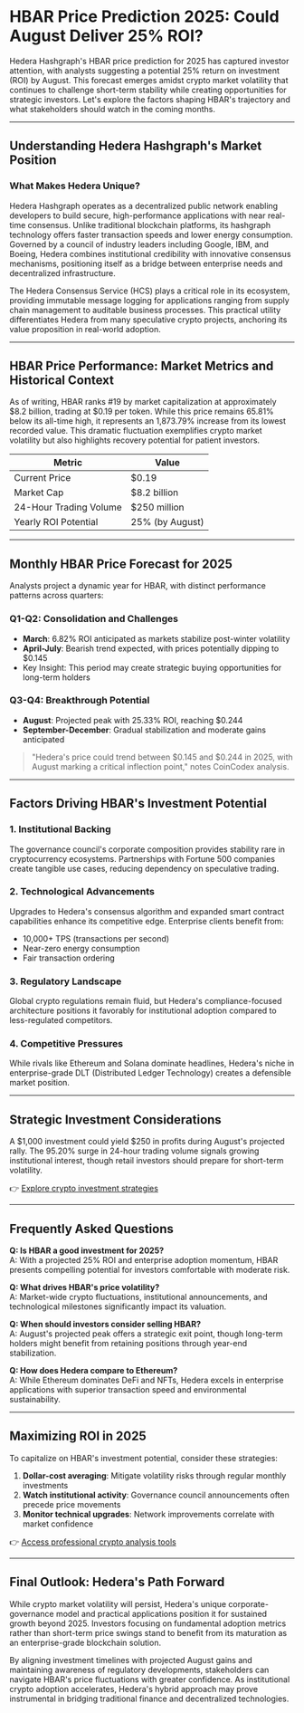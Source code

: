 # HBAR Price Prediction 2025: Could August Deliver 25% ROI?

Hedera Hashgraph's HBAR price prediction for 2025 has captured investor attention, with analysts suggesting a potential 25% return on investment (ROI) by August. This forecast emerges amidst crypto market volatility that continues to challenge short-term stability while creating opportunities for strategic investors. Let's explore the factors shaping HBAR's trajectory and what stakeholders should watch in the coming months.

---

## Understanding Hedera Hashgraph's Market Position

### What Makes Hedera Unique?

Hedera Hashgraph operates as a decentralized public network enabling developers to build secure, high-performance applications with near real-time consensus. Unlike traditional blockchain platforms, its hashgraph technology offers faster transaction speeds and lower energy consumption. Governed by a council of industry leaders including Google, IBM, and Boeing, Hedera combines institutional credibility with innovative consensus mechanisms, positioning itself as a bridge between enterprise needs and decentralized infrastructure.

The Hedera Consensus Service (HCS) plays a critical role in its ecosystem, providing immutable message logging for applications ranging from supply chain management to auditable business processes. This practical utility differentiates Hedera from many speculative crypto projects, anchoring its value proposition in real-world adoption.

---

## HBAR Price Performance: Market Metrics and Historical Context

As of writing, HBAR ranks #19 by market capitalization at approximately $8.2 billion, trading at $0.19 per token. While this price remains 65.81% below its all-time high, it represents an 1,873.79% increase from its lowest recorded value. This dramatic fluctuation exemplifies crypto market volatility but also highlights recovery potential for patient investors.

| Metric               | Value          |
|----------------------|----------------|
| Current Price        | $0.19          |
| Market Cap           | $8.2 billion   |
| 24-Hour Trading Volume | $250 million  |
| Yearly ROI Potential | 25% (by August) |

---

## Monthly HBAR Price Forecast for 2025

Analysts project a dynamic year for HBAR, with distinct performance patterns across quarters:

### Q1-Q2: Consolidation and Challenges
- **March**: 6.82% ROI anticipated as markets stabilize post-winter volatility
- **April-July**: Bearish trend expected, with prices potentially dipping to $0.145
- Key Insight: This period may create strategic buying opportunities for long-term holders

### Q3-Q4: Breakthrough Potential
- **August**: Projected peak with 25.33% ROI, reaching $0.244
- **September-December**: Gradual stabilization and moderate gains anticipated

> "Hedera's price could trend between $0.145 and $0.244 in 2025, with August marking a critical inflection point," notes CoinCodex analysis.

---

## Factors Driving HBAR's Investment Potential

### 1. Institutional Backing
The governance council's corporate composition provides stability rare in cryptocurrency ecosystems. Partnerships with Fortune 500 companies create tangible use cases, reducing dependency on speculative trading.

### 2. Technological Advancements
Upgrades to Hedera's consensus algorithm and expanded smart contract capabilities enhance its competitive edge. Enterprise clients benefit from:
- 10,000+ TPS (transactions per second)
- Near-zero energy consumption
- Fair transaction ordering

### 3. Regulatory Landscape
Global crypto regulations remain fluid, but Hedera's compliance-focused architecture positions it favorably for institutional adoption compared to less-regulated competitors.

### 4. Competitive Pressures
While rivals like Ethereum and Solana dominate headlines, Hedera's niche in enterprise-grade DLT (Distributed Ledger Technology) creates a defensible market position.

---

## Strategic Investment Considerations

A $1,000 investment could yield $250 in profits during August's projected rally. The 95.20% surge in 24-hour trading volume signals growing institutional interest, though retail investors should prepare for short-term volatility.

👉 [Explore crypto investment strategies](https://bit.ly/okx-bonus)

---

## Frequently Asked Questions

**Q: Is HBAR a good investment for 2025?**  
A: With a projected 25% ROI and enterprise adoption momentum, HBAR presents compelling potential for investors comfortable with moderate risk.

**Q: What drives HBAR's price volatility?**  
A: Market-wide crypto fluctuations, institutional announcements, and technological milestones significantly impact its valuation.

**Q: When should investors consider selling HBAR?**  
A: August's projected peak offers a strategic exit point, though long-term holders might benefit from retaining positions through year-end stabilization.

**Q: How does Hedera compare to Ethereum?**  
A: While Ethereum dominates DeFi and NFTs, Hedera excels in enterprise applications with superior transaction speed and environmental sustainability.

---

## Maximizing ROI in 2025

To capitalize on HBAR's investment potential, consider these strategies:
1. **Dollar-cost averaging**: Mitigate volatility risks through regular monthly investments
2. **Watch institutional activity**: Governance council announcements often precede price movements
3. **Monitor technical upgrades**: Network improvements correlate with market confidence

👉 [Access professional crypto analysis tools](https://bit.ly/okx-bonus)

---

## Final Outlook: Hedera's Path Forward

While crypto market volatility will persist, Hedera's unique corporate-governance model and practical applications position it for sustained growth beyond 2025. Investors focusing on fundamental adoption metrics rather than short-term price swings stand to benefit from its maturation as an enterprise-grade blockchain solution.

By aligning investment timelines with projected August gains and maintaining awareness of regulatory developments, stakeholders can navigate HBAR's price fluctuations with greater confidence. As institutional crypto adoption accelerates, Hedera's hybrid approach may prove instrumental in bridging traditional finance and decentralized technologies.